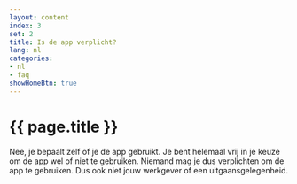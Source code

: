 ```yaml
---
layout: content
index: 3
set: 2
title: Is de app verplicht?
lang: nl
categories:
- nl
- faq
showHomeBtn: true
---
```


# {{ page.title }}

Nee, je bepaalt zelf of je de app gebruikt. Je bent helemaal vrij in je keuze om de app wel of niet te gebruiken. Niemand mag je dus verplichten om de app te gebruiken. Dus ook niet jouw werkgever of een uitgaansgelegenheid.


